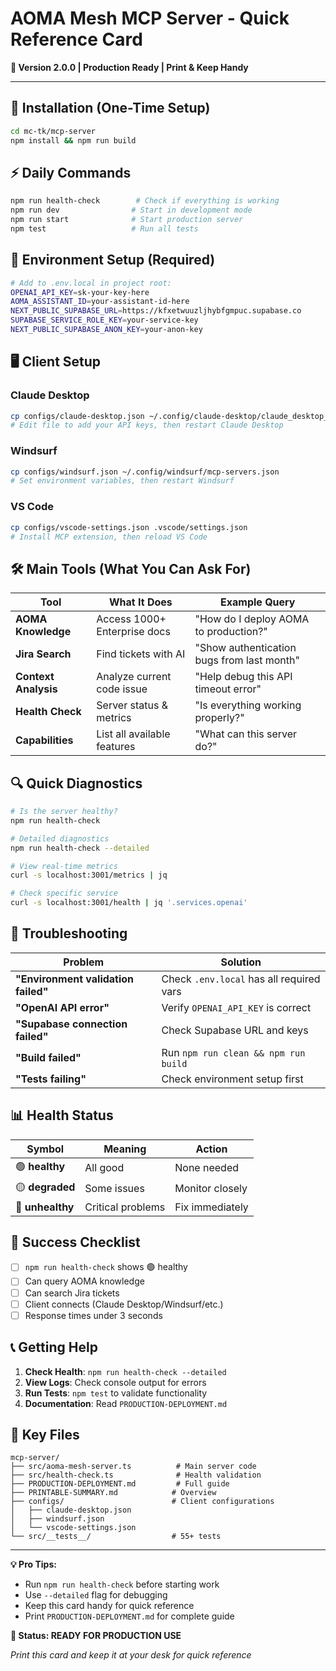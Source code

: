 # AOMA Mesh MCP Server - Quick Reference Card

**🎯 Version 2.0.0 | Production Ready | Print & Keep Handy**

---

## 🚀 Installation (One-Time Setup)

```bash
cd mc-tk/mcp-server
npm install && npm run build
```

## ⚡ Daily Commands

```bash
npm run health-check        # Check if everything is working
npm run dev                # Start in development mode  
npm run start              # Start production server
npm test                   # Run all tests
```

## 🔧 Environment Setup (Required)

```bash
# Add to .env.local in project root:
OPENAI_API_KEY=sk-your-key-here
AOMA_ASSISTANT_ID=your-assistant-id-here
NEXT_PUBLIC_SUPABASE_URL=https://kfxetwuuzljhybfgmpuc.supabase.co
SUPABASE_SERVICE_ROLE_KEY=your-service-key
NEXT_PUBLIC_SUPABASE_ANON_KEY=your-anon-key
```

## 🖥️ Client Setup

### Claude Desktop
```bash
cp configs/claude-desktop.json ~/.config/claude-desktop/claude_desktop_config.json
# Edit file to add your API keys, then restart Claude Desktop
```

### Windsurf  
```bash
cp configs/windsurf.json ~/.config/windsurf/mcp-servers.json
# Set environment variables, then restart Windsurf
```

### VS Code
```bash
cp configs/vscode-settings.json .vscode/settings.json
# Install MCP extension, then reload VS Code
```

## 🛠️ Main Tools (What You Can Ask For)

| Tool | What It Does | Example Query |
|------|--------------|---------------|
| **AOMA Knowledge** | Access 1000+ Enterprise docs | "How do I deploy AOMA to production?" |
| **Jira Search** | Find tickets with AI | "Show authentication bugs from last month" |
| **Context Analysis** | Analyze current code issue | "Help debug this API timeout error" |
| **Health Check** | Server status & metrics | "Is everything working properly?" |
| **Capabilities** | List all available features | "What can this server do?" |

## 🔍 Quick Diagnostics

```bash
# Is the server healthy?
npm run health-check

# Detailed diagnostics  
npm run health-check --detailed

# View real-time metrics
curl -s localhost:3001/metrics | jq

# Check specific service
curl -s localhost:3001/health | jq '.services.openai'
```

## 🚨 Troubleshooting

| Problem | Solution |
|---------|----------|
| **"Environment validation failed"** | Check `.env.local` has all required vars |
| **"OpenAI API error"** | Verify `OPENAI_API_KEY` is correct |
| **"Supabase connection failed"** | Check Supabase URL and keys |
| **"Build failed"** | Run `npm run clean && npm run build` |
| **"Tests failing"** | Check environment setup first |

## 📊 Health Status

| Symbol | Meaning | Action |
|--------|---------|--------|
| 🟢 **healthy** | All good | None needed |
| 🟡 **degraded** | Some issues | Monitor closely |
| 🔴 **unhealthy** | Critical problems | Fix immediately |

## 🎯 Success Checklist

- [ ] `npm run health-check` shows 🟢 healthy
- [ ] Can query AOMA knowledge
- [ ] Can search Jira tickets  
- [ ] Client connects (Claude Desktop/Windsurf/etc.)
- [ ] Response times under 3 seconds

## 📞 Getting Help

1. **Check Health**: `npm run health-check --detailed`
2. **View Logs**: Check console output for errors
3. **Run Tests**: `npm test` to validate functionality
4. **Documentation**: Read `PRODUCTION-DEPLOYMENT.md`

## 📂 Key Files

```
mcp-server/
├── src/aoma-mesh-server.ts          # Main server code
├── src/health-check.ts              # Health validation
├── PRODUCTION-DEPLOYMENT.md         # Full guide
├── PRINTABLE-SUMMARY.md            # Overview
├── configs/                        # Client configurations
│   ├── claude-desktop.json
│   ├── windsurf.json
│   └── vscode-settings.json
└── src/__tests__/                  # 55+ tests
```

---

**💡 Pro Tips:**
- Run `npm run health-check` before starting work
- Use `--detailed` flag for debugging
- Keep this card handy for quick reference
- Print `PRODUCTION-DEPLOYMENT.md` for complete guide

**🚀 Status: READY FOR PRODUCTION USE**

*Print this card and keep it at your desk for quick reference*